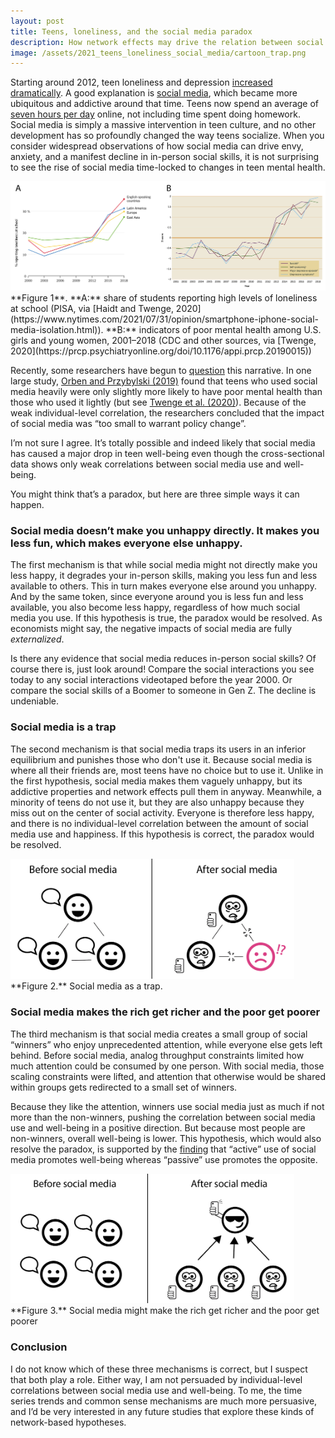 ```yaml
---
layout: post
title: Teens, loneliness, and the social media paradox
description: How network effects may drive the relation between social media and teen mental health.
image: /assets/2021_teens_loneliness_social_media/cartoon_trap.png
---
```


Starting around 2012, teen loneliness and depression [increased dramatically](https://prcp.psychiatryonline.org/doi/10.1176/appi.prcp.20190015). A good explanation is [social media](https://www.nytimes.com/2021/07/31/opinion/smartphone-iphone-social-media-isolation.html), which became more ubiquitous and addictive around that time. Teens now spend an average of [seven hours per day](https://www.cnn.com/2019/10/29/health/common-sense-kids-media-use-report-wellness/index.html) online, not including time spent doing homework. Social media is simply a massive intervention in teen culture, and no other development has so profoundly changed the way teens socialize. When you consider widespread observations of how social media can drive envy, anxiety, and a manifest decline in in-person social skills, it is not surprising to see the rise of social media time-locked to changes in teen mental health.


<div class="wrapper">
  <img src='/assets/2021_teens_loneliness_social_media/trends.png' class="inner" style="position:relative border: #222 2px solid; max-width:100%;" >
  <div class="caption">**Figure 1**. **A:** share of students reporting high levels of loneliness at school (PISA, via [Haidt and Twenge, 2020](https://www.nytimes.com/2021/07/31/opinion/smartphone-iphone-social-media-isolation.html)). **B:** indicators of poor mental health among U.S. girls and young women, 2001–2018 (CDC and other sources, via [Twenge, 2020](https://prcp.psychiatryonline.org/doi/10.1176/appi.prcp.20190015))
  </div>
</div>

Recently, some researchers have begun to [question](https://www.nytimes.com/2020/01/17/technology/kids-smartphones-depression.html) this narrative. In one large study, [Orben and Przybylski (2019)](https://www.nature.com/articles/s41562-018-0506-1) found that teens who used social media heavily were only slightly more likely to have poor mental health than those who used it lightly (but see [Twenge et al. (2020)](https://www.nature.com/articles/s41562-020-0839-4.epdf?author_access_token=AMli-v_NVizlRHfiHJUs2NRgN0jAjWel9jnR3ZoTv0NyO6WHXhaam3zaljiEGjfZWSw5xRcCYPYjudNb4RKEc1H5eAeNLyrwNMcZ3q6A3hZiGMwJNpRy1HGyUwXOLDn2TDAS79zv5Lgv80kc2gm_6A%3D%3D)). Because of the weak individual-level correlation, the researchers concluded that the impact of social media was “too small to warrant policy change”.

I’m not sure I agree. It’s totally possible and indeed likely that social media has caused a major drop in teen well-being even though the cross-sectional data shows only weak correlations between social media use and well-being. 

You might think that’s a paradox, but here are three simple ways it can happen.

### Social media doesn’t make you unhappy directly. It makes you less fun, which makes everyone else unhappy.
The first mechanism is that while social media might not directly make you less happy, it degrades your in-person skills, making you less fun and less available to others. This in turn makes everyone else around you unhappy. And by the same token, since everyone around you is less fun and less available, you also become less happy, regardless of how much social media you use. If this hypothesis is true, the paradox would be resolved. As economists might say, the negative impacts of social media are fully *externalized*.

Is there any evidence that social media reduces in-person social skills? Of course there is, just look around! Compare the social interactions you see today to any social interactions videotaped before the year 2000. Or compare the social skills of a Boomer to someone in Gen Z. The decline is undeniable.


### Social media is a trap
The second mechanism is that social media traps its users in an inferior equilibrium and punishes those who don't use it. Because social media is where all their friends are, most teens have no choice but to use it. Unlike in the first hypothesis, social media makes them vaguely unhappy, but its addictive properties and network effects pull them in anyway. Meanwhile, a minority of teens do not use it, but they are also unhappy because they miss out on the center of social activity. Everyone is therefore less happy, and there is no individual-level correlation between the amount of social media use and happiness. If this hypothesis is correct, the paradox would be resolved.


<div class="wrapper">
  <img src='/assets/2021_teens_loneliness_social_media/cartoon_trap.png' class="inner" style="position:relative border: #222 2px solid; max-width:90%;" >
  <div class="caption">**Figure 2.** Social media as a trap.
  </div>
</div>

### Social media makes the rich get richer and the poor get poorer
The third mechanism is that social media creates a small group of social “winners” who enjoy unprecedented attention, while everyone else gets left behind. Before social media, analog throughput constraints limited how much attention could be consumed by one person. With social media, those scaling constraints were lifted, and attention that otherwise would be shared within groups gets redirected to a small set of winners. 

Because they like the attention, winners use social media just as much if not more than the non-winners, pushing the correlation between social media use and well-being in a positive direction. But because most people are non-winners, overall well-being is lower. This hypothesis, which would also resolve the paradox, is supported by the [finding](https://spssi.onlinelibrary.wiley.com/doi/10.1111/sipr.12033) that “active” use of social media promotes well-being whereas “passive” use promotes the opposite.


<div class="wrapper">
  <img src='/assets/2021_teens_loneliness_social_media/cartoon_rich.png' class="inner" style="position:relative border: #222 2px solid; max-width:90%;" >
  <div class="caption">**Figure 3.** Social media might make the rich get richer and the poor get poorer
  </div>
</div>


### Conclusion
I do not know which of these three mechanisms is correct, but I suspect that both play a role. Either way, I am not persuaded by individual-level correlations between social media use and well-being. To me, the time series trends and common sense mechanisms are much more persuasive, and I’d be very interested in any future studies that explore these kinds of network-based hypotheses.
